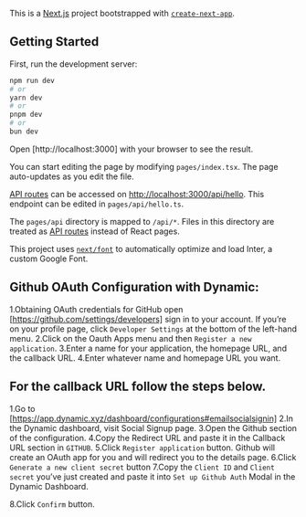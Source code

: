 This is a [Next.js](https://nextjs.org/) project bootstrapped with [`create-next-app`](https://github.com/vercel/next.js/tree/canary/packages/create-next-app).

## Getting Started

First, run the development server:

```bash
npm run dev
# or
yarn dev
# or
pnpm dev
# or
bun dev
```

Open [http://localhost:3000] with your browser to see the result.

You can start editing the page by modifying `pages/index.tsx`. The page auto-updates as you edit the file.

[API routes](https://nextjs.org/docs/api-routes/introduction) can be accessed on [http://localhost:3000/api/hello](http://localhost:3000/api/hello). This endpoint can be edited in `pages/api/hello.ts`.

The `pages/api` directory is mapped to `/api/*`. Files in this directory are treated as [API routes](https://nextjs.org/docs/api-routes/introduction) instead of React pages.

This project uses [`next/font`](https://nextjs.org/docs/basic-features/font-optimization) to automatically optimize and load Inter, a custom Google Font.

## Github OAuth Configuration with Dynamic:

1.Obtaining OAuth credentials for GitHub open [https://github.com/settings/developers] sign in to your account.
If you’re on your profile page, click `Developer Settings` at the bottom of the left-hand menu.
2.Click on the Oauth Apps menu and then `Register a new application`.
3.Enter a name for your application, the homepage URL, and the callback URL.
4.Enter whatever name and homepage URL you want.

## For the callback URL follow the steps below.

1.Go to [https://app.dynamic.xyz/dashboard/configurations#emailsocialsignin]
2.In the Dynamic dashboard, visit Social Signup page.
3.Open the Github section of the configuration.
4.Copy the Redirect URL and paste it in the Callback URL section in `GITHUB`.
5.Click `Register application` button.
Github will create an OAuth app for you and will redirect you to the details page.
6.Click `Generate a new client secret` button
7.Copy the `Client ID` and `Client secret` you’ve just created and paste it into `Set up Github Auth` Modal in the Dynamic Dashboard.

8.Click `Confirm` button.

